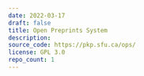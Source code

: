 ```yaml
---
date: 2022-03-17
draft: false
title: Open Preprints System
description:
source_code: https://pkp.sfu.ca/ops/
license: GPL 3.0
repo_count: 1
---
```



